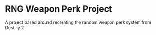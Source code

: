 # RNG Weapon Perk Project
 A project based around recreating the random weapon perk system from Destiny 2
